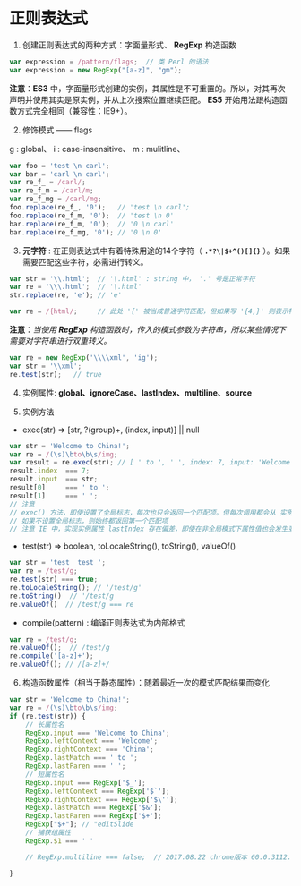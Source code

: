 

# 正则表达式

1. 创建正则表达式的两种方式：字面量形式、 **RegExp** 构造函数

```js
var expression = /pattern/flags;  // 类 Perl 的语法
var expression = new RegExp("[a-z]", "gm");
```

**注意**：**ES3** 中，字面量形式创建的实例，其属性是不可重置的。所以，对其再次声明并使用其实是原实例，并从上次搜索位置继续匹配。
**ES5** 开始用法跟构造函数方式完全相同（兼容性：IE9+）。

2. 修饰模式 —— flags

g : global、 i : case-insensitive、 m : mulitline、

```js
var foo = 'test \n carl';
var bar = 'carl \n carl';
var re_f_ = /carl/;
var re_f_m = /carl/m;
var re_f_mg = /carl/mg;
foo.replace(re_f_, '0');   // 'test \n carl';
foo.replace(re_f_m, '0');  // 'test \n 0'
bar.replace(re_f_m, '0');  // '0 \n carl'
bar.replace(re_f_mg, '0'); // '0 \n 0'
```

3. **元字符** : 在正则表达式中有着特殊用途的14个字符（ **`.*?\|$+^()[]{}`** ）。如果需要匹配这些字符，必需进行转义。

```js
var str = '\\.html';  // '\.html' : string 中， '.' 号是正常字符
var re = '\\\.html';  // '\.html'
str.replace(re, 'e'); // 'e'

var re = /{html/;     // 此处 '{' 被当成普通字符匹配，但如果写 '{4,}' 则表示特俗用途：最少四个量
```

**注意**：*当使用 **RegExp** 构造函数时，传入的模式参数为字符串，所以某些情况下需要对字符串进行双重转义。*

```js
var re = new RegExp('\\\\xml', 'ig');
var str = '\\xml';
re.test(str);   // true
```

4. 实例属性: **global、ignoreCase、lastIndex、multiline、source**

5. 实例方法

- exec(str) => [str, ?(group)+, (index, input)] || null

```js
var str = 'Welcome to China!';
var re = /(\s)\bto\b\s/img;
var result = re.exec(str); // [ ' to ', ' ', index: 7, input: 'Welcome to China!' ]
result.index  === 7;
result.input  === str;
result[0]     === ' to ';
result[1]     === ' ';
// 注意
// exec() 方法，即使设置了全局标志，每次也只会返回一个匹配项。但每次调用都会从 实例属性的 lastIndex 位置开始
// 如果不设置全局标志，则始终都返回第一个匹配项
// 注意 IE 中，实现实例属性 lastIndex 存在偏差，即使在非全局模式下属性值也会发生变化
```

- test(str) => boolean, toLocaleString(), toString(), valueOf()

```js
var str = 'test  test ';
var re = /test/g;
re.test(str) === true;
re.toLocaleString(); // '/test/g'
re.toString()  // '/test/g
re.valueOf()  // /test/g === re
```

- compile(pattern) : 编译正则表达式为内部格式

```js
var re = /test/g;
re.valueOf();  // /test/g
re.compile('[a-z]+');
re.valueOf(); // /[a-z]+/
```

6. 构造函数属性（相当于静态属性）：随着最近一次的模式匹配结果而变化

```js
var str = 'Welcome to China!';
var re = /(\s)\bto\b\s/img;
if (re.test(str)) {
    // 长属性名
    RegExp.input === 'Welcome to China';
    RegExp.leftContext === 'Welcome';
    RegExp.rightContext === 'China';
    RegExp.lastMatch === ' to ';
    RegExp.lastParen === ' ';
    // 短属性名
    RegExp.input === RegExp['$_'];
    RegExp.leftContext === RegExp['$`'];
    RegExp.rightContext === RegExp['$\''];
    RegExp.lastMatch === RegExp['$&'];
    RegExp.lastParen === RegExp['$+'];
    RegExp["$+"]; // "editSlide
    // 捕获组属性
    RegExp.$1 === ' '

    // RegExp.multiline === false;  // 2017.08.22 chrome版本 60.0.3112.101 => undefined

}
```
